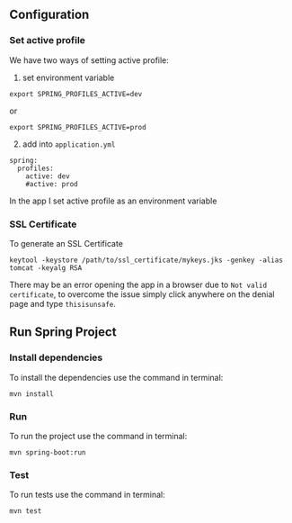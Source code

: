 ## Configuration

### Set active profile
We have two ways of setting active profile:

1. set environment variable
```
export SPRING_PROFILES_ACTIVE=dev
```
or
```
export SPRING_PROFILES_ACTIVE=prod
```
2. add into `application.yml`
```
spring:
  profiles:
    active: dev
    #active: prod
```

In the app I set active profile as an environment variable

### SSL Certificate
To generate an SSL Certificate
```
keytool -keystore /path/to/ssl_certificate/mykeys.jks -genkey -alias tomcat -keyalg RSA
```
There may be an error opening the app in a browser due to `Not valid certificate`, to overcome the issue simply click anywhere on the denial page and type `thisisunsafe`.

## Run Spring Project

### Install dependencies
To install the dependencies use the command in terminal:
```
mvn install
```

### Run
To run the project use the command in terminal:
```
mvn spring-boot:run
```

### Test
To run tests use the command in terminal:
```
mvn test
```
